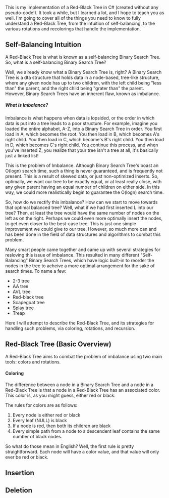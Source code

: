 This is my implementation of a Red-Black Tree in C# (created without any pseudo-code!).
It took a while, but I learned a lot, and I hope to teach you as well.
I'm going to cover all of the things you need to know to fully understand a Red-Black Tree,
from the intuition of self-balancing, to the various rotations and recolorings that handle the implementation.

## Self-Balancing Intuition

A Red-Black Tree is what is known as a self-balancing Binary Search Tree. So, what is a self-balancing Binary Search Tree?

Well, we already know what a Binary Search Tree is, right? A Binary Search Tree is a dta structure that holds data in a node-based, tree-like structure, where any given node has up to two children, with the left child being "less than" the parent, and the right child being "grater than" the parent. However, Binary Search Trees have an inherent flaw, known as imbalance.

##### What is Imbalance?
Imbalance is what happens when data is lopsided, or the order in which data is put into a tree leads to a poor structure. For example, imagine you loaded the entire alphabet, A-Z, into a Binary Search Tree in order. You first load in A, which becomes the root. You then load in B, which becomes A's right child. You then load in C, which become's B's right child. You then load in D, which becomes C's right child. You continue this process, and when you've inserted Z, you realize that your tree isn't a tree at all, it's basically just a linked list!

This is the problem of Imbalance. Although Binary Search Tree's boast an O(logn) search time, such a thing is never guaranteed, and is frequently not present. This is a result of skewed data, or just non-optimized inserts. So, optimally, we want our tree to be exactly equal, or at least really close, with any given parent having an equal number of children on either side. In this way, we could more realistically begin to guarantee the O(logn) search time.

So, how do we rectify this imbalance? How can we start to move towards that optimal balanced tree? Well, what if we had first inserted L into our tree? Then, at least the tree would have the same number of nodes on the left as on the right. Perhaps we could even more optimally insert the nodes, to get even closer to the best-case tree. This is just one simple improvement we could give to our tree. However, so much more can and has been done in the field of data structures and algorithms to combat this problem.

Many smart people came together and came up with several strategies for resloving this issue of imbalance. This resulted in many different "Self-Balancing" Binary Search Trees, which have logic built-in to reorder the nodes in the tree to acheive a more optimal arrangement for the sake of search times. To name a few:
* 2-3 tree
* AA tree
* AVL tree
* Red-black tree
* Scapegoat tree
* Splay tree
* Treap

Here I will attempt to describe the Red-Black Tree, and its strategies for handling such problems, via coloring, rotations, and recursion.

## Red-Black Tree (Basic Overview)
A Red-Black Tree aims to combat the problem of imbalance using two main tools: colors and rotations.

#### Coloring
The difference between a node in a Binary Search Tree and a node in a Red-Black Tree is that a node in a Red-Black Tree has an associated color. This color is, as you might guess, either red or black.

The rules for colors are as follows:
1. Every node is either red or black
2. Every leaf (NULL) is black
3. If a node is red, then both its children are black
4. Every simple path from a node to a descendent leaf contains the same number of black nodes.

So what do those mean in English? Well, the first rule is pretty straightforward. Each node will have a color value, and that value will only ever be red or black.


## Insertion
## Deletion
